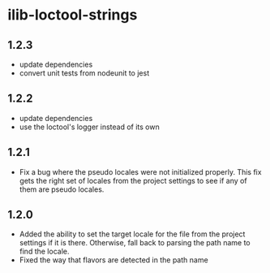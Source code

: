 # ilib-loctool-strings

## 1.2.3

-   update dependencies
-   convert unit tests from nodeunit to jest

## 1.2.2

-   update dependencies
-   use the loctool's logger instead of its own

## 1.2.1

-   Fix a bug where the pseudo locales were not initialized properly.
    This fix gets the right set of locales from the project settings to
    see if any of them are pseudo locales.

## 1.2.0

-   Added the ability to set the target locale for the file from the
    project settings if it is there. Otherwise, fall back to parsing
    the path name to find the locale.
-   Fixed the way that flavors are detected in the path name

